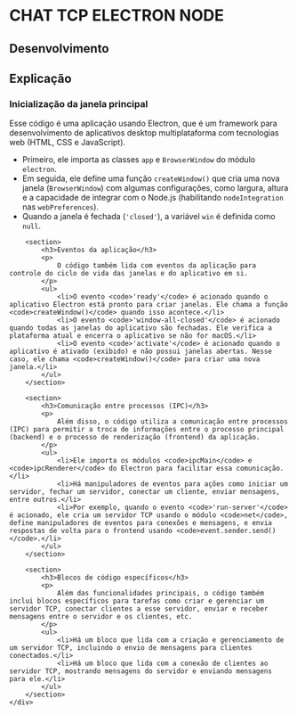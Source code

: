 <h1>CHAT TCP ELECTRON NODE</h1>

<h2>Desenvolvimento</h2>
<p></p>





<h2>Explicação</h2>
<div>
        <section>
            <h3>Inicialização da janela principal</h3>
            <p>
                Esse código é uma aplicação usando Electron, que é um framework para desenvolvimento de aplicativos desktop multiplataforma com tecnologias web (HTML, CSS e JavaScript).
            </p>
            <ul>
                <li>Primeiro, ele importa as classes <code>app</code> e <code>BrowserWindow</code> do módulo <code>electron</code>.</li>
                <li>Em seguida, ele define uma função <code>createWindow()</code> que cria uma nova janela (<code>BrowserWindow</code>) com algumas configurações, como largura, altura e a capacidade de integrar com o Node.js (habilitando <code>nodeIntegration</code> nas <code>webPreferences</code>).</li>
                <li>Quando a janela é fechada (<code>'closed'</code>), a variável <code>win</code> é definida como <code>null</code>.</li>
            </ul>
        </section>

        <section>
            <h3>Eventos da aplicação</h3>
            <p>
                O código também lida com eventos da aplicação para controle do ciclo de vida das janelas e do aplicativo em si.
            </p>
            <ul>
                <li>O evento <code>'ready'</code> é acionado quando o aplicativo Electron está pronto para criar janelas. Ele chama a função <code>createWindow()</code> quando isso acontece.</li>
                <li>O evento <code>'window-all-closed'</code> é acionado quando todas as janelas do aplicativo são fechadas. Ele verifica a plataforma atual e encerra o aplicativo se não for macOS.</li>
                <li>O evento <code>'activate'</code> é acionado quando o aplicativo é ativado (exibido) e não possui janelas abertas. Nesse caso, ele chama <code>createWindow()</code> para criar uma nova janela.</li>
            </ul>
        </section>

        <section>
            <h3>Comunicação entre processos (IPC)</h3>
            <p>
                Além disso, o código utiliza a comunicação entre processos (IPC) para permitir a troca de informações entre o processo principal (backend) e o processo de renderização (frontend) da aplicação.
            </p>
            <ul>
                <li>Ele importa os módulos <code>ipcMain</code> e <code>ipcRenderer</code> do Electron para facilitar essa comunicação.</li>
                <li>Há manipuladores de eventos para ações como iniciar um servidor, fechar um servidor, conectar um cliente, enviar mensagens, entre outros.</li>
                <li>Por exemplo, quando o evento <code>'run-server'</code> é acionado, ele cria um servidor TCP usando o módulo <code>net</code>, define manipuladores de eventos para conexões e mensagens, e envia respostas de volta para o frontend usando <code>event.sender.send()</code>.</li>
            </ul>
        </section>

        <section>
            <h3>Blocos de código específicos</h3>
            <p>
                Além das funcionalidades principais, o código também inclui blocos específicos para tarefas como criar e gerenciar um servidor TCP, conectar clientes a esse servidor, enviar e receber mensagens entre o servidor e os clientes, etc.
            </p>
            <ul>
                <li>Há um bloco que lida com a criação e gerenciamento de um servidor TCP, incluindo o envio de mensagens para clientes conectados.</li>
                <li>Há um bloco que lida com a conexão de clientes ao servidor TCP, mostrando mensagens do servidor e enviando mensagens para ele.</li>
            </ul>
        </section>
    </div>
